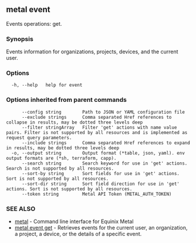 ## metal event

Events operations: get.

### Synopsis

Events information for organizations, projects, devices, and the current user.

### Options

```
  -h, --help   help for event
```

### Options inherited from parent commands

```
      --config string        Path to JSON or YAML configuration file
      --exclude strings      Comma separated Href references to collapse in results, may be dotted three levels deep
      --filter stringArray   Filter 'get' actions with name value pairs. Filter is not supported by all resources and is implemented as request query parameters.
      --include strings      Comma separated Href references to expand in results, may be dotted three levels deep
  -o, --output string        Output format (*table, json, yaml). env output formats are (*sh, terraform, capp).
      --search string        Search keyword for use in 'get' actions. Search is not supported by all resources.
      --sort-by string       Sort fields for use in 'get' actions. Sort is not supported by all resources.
      --sort-dir string      Sort field direction for use in 'get' actions. Sort is not supported by all resources.
      --token string         Metal API Token (METAL_AUTH_TOKEN)
```

### SEE ALSO

* [metal](metal.md)	 - Command line interface for Equinix Metal
* [metal event get](metal_event_get.md)	 - Retrieves events for the current user, an organization, a project, a device, or the details of a specific event.

